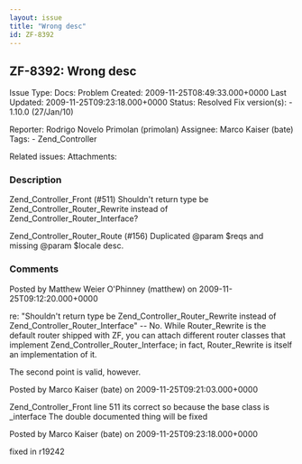 ```yaml
---
layout: issue
title: "Wrong desc"
id: ZF-8392
---
```


ZF-8392: Wrong desc
-------------------

 Issue Type: Docs: Problem Created: 2009-11-25T08:49:33.000+0000 Last Updated: 2009-11-25T09:23:18.000+0000 Status: Resolved Fix version(s): - 1.10.0 (27/Jan/10)
 
 Reporter:  Rodrigo Novelo Primolan (primolan)  Assignee:  Marco Kaiser (bate)  Tags: - Zend\_Controller
 
 Related issues: 
 Attachments: 
### Description

Zend\_Controller\_Front (#511) Shouldn't return type be Zend\_Controller\_Router\_Rewrite instead of Zend\_Controller\_Router\_Interface?

Zend\_Controller\_Router\_Route (#156) Duplicated @param $reqs and missing @param $locale desc.

 

 

### Comments

Posted by Matthew Weier O'Phinney (matthew) on 2009-11-25T09:12:20.000+0000

re: "Shouldn't return type be Zend\_Controller\_Router\_Rewrite instead of Zend\_Controller\_Router\_Interface" -- No. While Router\_Rewrite is the default router shipped with ZF, you can attach different router classes that implement Zend\_Controller\_Router\_Interface; in fact, Router\_Rewrite is itself an implementation of it.

The second point is valid, however.

 

 

Posted by Marco Kaiser (bate) on 2009-11-25T09:21:03.000+0000

Zend\_Controller\_Front line 511 its correct so because the base class is \_interface The double documented thing will be fixed

 

 

Posted by Marco Kaiser (bate) on 2009-11-25T09:23:18.000+0000

fixed in r19242

 

 
